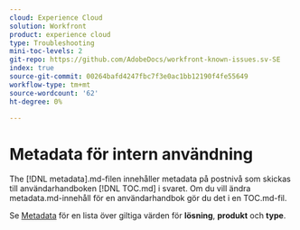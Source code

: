 ```yaml
---
cloud: Experience Cloud
solution: Workfront
product: experience cloud
type: Troubleshooting
mini-toc-levels: 2
git-repo: https://github.com/AdobeDocs/workfront-known-issues.sv-SE
index: true
source-git-commit: 00264bafd4247fbc7f3e0ac1bb12190f4fe55649
workflow-type: tm+mt
source-wordcount: '62'
ht-degree: 0%

---
```



# Metadata för intern användning

The [!DNL metadata].md-filen innehåller metadata på postnivå som skickas till användarhandboken [!DNL TOC.md] i svaret. Om du vill ändra metadata.md-innehåll för en användarhandbok gör du det i en TOC.md-fil.

Se [Metadata](https://experienceleague.adobe.com/docs/authoring-guide-exl/using/editing/user-guide-setup/metadata.html) för en lista över giltiga värden för **lösning**, **produkt** och **type**.
